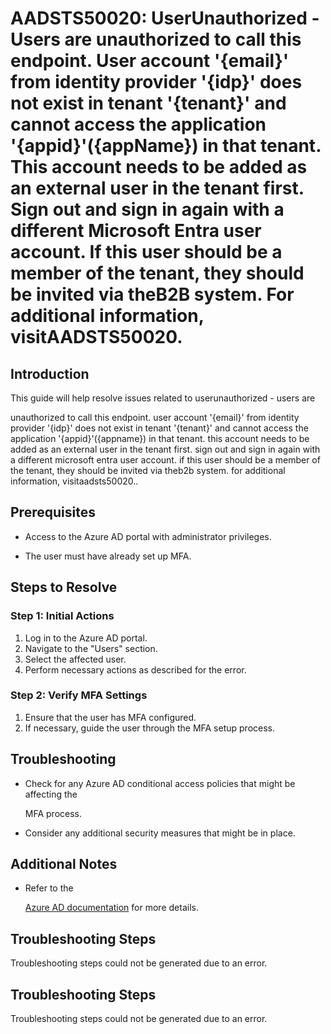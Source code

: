 # AADSTS50020: UserUnauthorized - Users are unauthorized to call this endpoint. User account '{email}' from identity provider '{idp}' does not exist in tenant '{tenant}' and cannot access the application '{appid}'({appName}) in that tenant. This account needs to be added as an external user in the tenant first. Sign out and sign in again with a different Microsoft Entra user account. If this user should be a member of the tenant, they should be invited via theB2B system. For additional information, visitAADSTS50020.


## Introduction

This guide will help resolve issues related to userunauthorized - users are

unauthorized to call this endpoint. user account '{email}' from identity
provider '{idp}' does not exist in tenant '{tenant}' and cannot access the
application '{appid}'({appname}) in that tenant. this account needs to be added
as an external user in the tenant first. sign out and sign in again with a
different microsoft entra user account. if this user should be a member of the
tenant, they should be invited via theb2b system. for additional information,
visitaadsts50020..


## Prerequisites


* Access to the Azure AD portal with administrator privileges.

* The user must have already set up MFA.


## Steps to Resolve


### Step 1: Initial Actions

1. Log in to the Azure AD portal.
2. Navigate to the "Users" section.
3. Select the affected user.
4. Perform necessary actions as described for the error.


### Step 2: Verify MFA Settings

1. Ensure that the user has MFA configured.
2. If necessary, guide the user through the MFA setup process.


## Troubleshooting


* Check for any Azure AD conditional access policies that might be affecting the

  MFA process.

* Consider any additional security measures that might be in place.


## Additional Notes


* Refer to the

  [Azure AD 
documentation](https://learn.microsoft.com/en-us/azure/active-directory/)
  for more details.


## Troubleshooting Steps

Troubleshooting steps could not be generated due to an error.


## Troubleshooting Steps

Troubleshooting steps could not be generated due to an error.